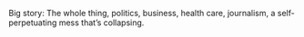 Big story: The whole thing, politics, business, health care, journalism, a self-perpetuating mess that’s collapsing.
